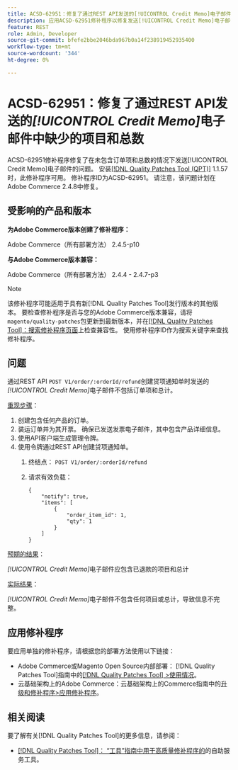 ```yaml
---
title: ACSD-62951：修复了通过REST API发送的[!UICONTROL Credit Memo]电子邮件中缺少的项目和总数
description: 应用ACSD-62951修补程序以修复发送[!UICONTROL Credit Memo]电子邮件时未包含订单项和总数的Adobe Commerce问题。
feature: REST
role: Admin, Developer
source-git-commit: bfefe2bbe2046bda967b0a14f238919452935400
workflow-type: tm+mt
source-wordcount: '344'
ht-degree: 0%

---
```


# ACSD-62951：修复了通过REST API发送的&#x200B;*[!UICONTROL Credit Memo]*&#x200B;电子邮件中缺少的项目和总数

ACSD-62951修补程序修复了在未包含订单项和总数的情况下发送[!UICONTROL Credit Memo]电子邮件的问题。 安装[[!DNL Quality Patches Tool (QPT)]](/help/tools/quality-patches-tool/quality-patches-tool-to-self-serve-quality-patches.md) 1.1.57时，此修补程序可用。 修补程序ID为ACSD-62951。 请注意，该问题计划在Adobe Commerce 2.4.8中修复。

## 受影响的产品和版本

**为Adobe Commerce版本创建了修补程序：**

Adobe Commerce（所有部署方法） 2.4.5-p10

**与Adobe Commerce版本兼容：**

Adobe Commerce（所有部署方法） 2.4.4 - 2.4.7-p3

>[!NOTE]
>
>该修补程序可能适用于具有新[!DNL Quality Patches Tool]发行版本的其他版本。 要检查修补程序是否与您的Adobe Commerce版本兼容，请将`magento/quality-patches`包更新到最新版本，并在[[!DNL Quality Patches Tool]：搜索修补程序页面](https://experienceleague.adobe.com/tools/commerce-quality-patches/index.html?lang=zh-Hans)上检查兼容性。 使用修补程序ID作为搜索关键字来查找修补程序。

## 问题

通过REST API `POST V1/order/:orderId/refund`创建贷项通知单时发送的&#x200B;*[!UICONTROL Credit Memo]*&#x200B;电子邮件不包括订单项和总计。

<u>重现步骤</u>：

1. 创建包含任何产品的订单。
1. 装运订单并为其开票。 确保已发送发票电子邮件，其中包含产品详细信息。
1. 使用API客户端生成管理令牌。
1. 使用令牌通过REST API创建贷项通知单。
   1. 终结点： `POST V1/order/:orderId/refund`
   1. 请求有效负载：

      ```
      {  
          "notify": true,  
          "items": [  
              {  
                  "order_item_id": 1,  
                  "qty": 1  
              }  
          ]  
      }  
      ```

<u>预期的结果</u>：

*[!UICONTROL Credit Memo]*&#x200B;电子邮件应包含已退款的项目和总计

<u>实际结果</u>：

*[!UICONTROL Credit Memo]*&#x200B;电子邮件不包含任何项目或总计，导致信息不完整。

## 应用修补程序

要应用单独的修补程序，请根据您的部署方法使用以下链接：

* Adobe Commerce或Magento Open Source内部部署： [!DNL Quality Patches Tool]指南中的[[!DNL Quality Patches Tool] >使用情况](/help/tools/quality-patches-tool/usage.md)。
* 云基础架构上的Adobe Commerce：云基础架构上的Commerce指南中的[升级和修补程序>应用修补程序](https://experienceleague.adobe.com/docs/commerce-cloud-service/user-guide/develop/upgrade/apply-patches.html?lang=zh-Hans)。


## 相关阅读

要了解有关[!DNL Quality Patches Tool]的更多信息，请参阅：

* [[!DNL Quality Patches Tool]： “工具”指南中用于高质量修补程序的](/help/tools/quality-patches-tool/quality-patches-tool-to-self-serve-quality-patches.md)的自助服务工具。
